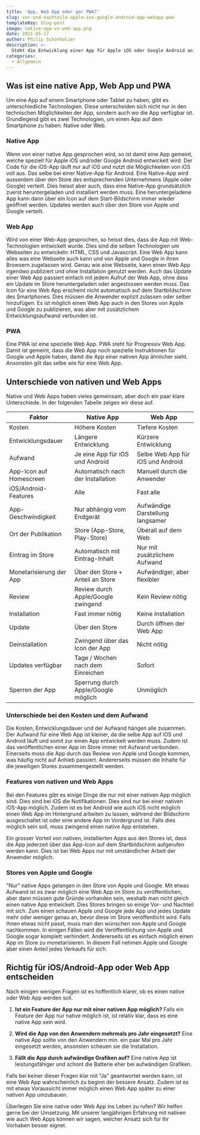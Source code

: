 ```yaml
---
title: 'App, Web App oder gar PWA?'
slug: vor-und-nachteile-apple-ios-google-android-app-webapp-pwa
templateKey: blog-post
image: native-app-vs-web-app.png
date: 2021-05-17
author: Philip Schönholzer
description: >-
  Steht die Entwicklung einer App für Apple iOS oder Google Android an, so stellt sich oft die Frage ob eine Web App oder PWA auch reicht. Hier zeigen wir die Vor- und Nachteile einer nativen App, Web App und PWA App auf.
categories:
  - Allgemein
---
```


## Was ist eine native App, Web App und PWA

Um eine App auf einem Smartphone oder Tablet zu haben, gibt es unterschiedliche Technologien. Diese unterscheiden sich nicht nur in den technischen Möglichkeiten der App, sondern auch _wo_ die App verfügbar ist. Grundlegend gibt es zwei Technologien, um einen App auf dem Smartphone zu haben: Native oder Web.

### Native App

Wenn von einer native App gesprochen wird, so ist damit eine App gemeint, welche speziell für Apple iOS und/oder Google Android entwickelt wird. Der Code für die iOS-App läuft nur auf iOS und nutzt die Möglichkeiten von iOS voll aus. Das selbe bei einer Native-App für Android. Eine Native-App wird ausserdem über den Store des entsprechenden Unternehmens (Apple oder Google) verteilt. Dies heisst aber auch, dass eine Native-App grundsätzlich zuerst heruntergeladen und installiert werden muss. Eine heruntergeladene App kann dann über ein Icon auf dem Start-Bildschirm immer wieder geöffnet werden. Updates werden auch über den Store von Apple und Google verteilt.

### Web App

Wird von einer Web-App gesprochen, so heisst dies, dass die App mit Web-Technologien entwickelt wurde. Dies sind die selben Technologien um Webseiten zu entwickeln: HTML, CSS und Javascript. Eine Web App kann alles was eine Webseite auch kann und von Apple und Google in ihren Browsern zugelassen wird. Genau wie eine Webseite, kann einen Web App irgendwo publiziert und ohne Installation genutzt werden. Auch das Update einer Web App passiert einfach mit jedem Aufruf der Web App, ohne dass ein Update im Store heruntergeladen oder angestossen werden muss. Das Icon für eine Web App erscheint nicht automatisch auf dem Startbildschirm des Smartphones. Dies müssen die Anwender explizit zulassen oder selber hinzufügen. Es ist möglich einen Web App auch in den Stores von Apple und Google zu publizieren, was aber mit zusätzlichem Entwicklungsaufwand verbunden ist.

### PWA

Eine PWA ist eine spezielle Web App. PWA steht für Progressiv Web App. Damit ist gemeint, dass die Web App noch spezielle Instruktionen für Google und Apple haben, damit die App einer nativen App ähnlicher sieht. Ansonsten gilt das selbe wie für eine Web App.

## Unterschiede von nativen und Web Apps

Native und Web Apps haben vieles gemeinsam, aber doch ein paar klare Unterschiede. In der folgenden Tabelle zeigen wir diese auf.

| Faktor                  | Native App                          | Web App                           |
| ----------------------- | ----------------------------------- | --------------------------------- |
| Kosten                  | Höhere Kosten                       | Tiefere Kosten                    |
| Entwicklungsdauer       | Längere Entwicklung                 | Kürzere Entwicklung               |
| Aufwand                 | Je eine App für iOS und Android     | Selbe Web App für iOS und Android |
| App-Icon auf Homescreen | Automatisch nach der Installation   | Manuell durch die Anwender        |
| iOS/Android-Features    | Alle                                | Fast alle                         |
| App-Geschwindigkeit     | Nur abhängig vom Endgerät           | Aufwändige Darstellung langsamer  |
| Ort der Publikation     | Store (App-Store, Play-Store)       | Überall auf dem Web               |
| Eintrag im Store        | Automatisch mit Eintrag-Inhalt      | Nur mit zusätzlichem Aufwand      |
| Monetarisierung der App | Über den Store + Anteil an Store    | Aufwändiger, aber flexibler       |
| Review                  | Review durch Apple/Google zwingend  | Kein Review nötig                 |
| Installation            | Fast immer nötig                    | Keine Installation                |
| Update                  | Über den Store                      | Durch öffnen der Web App          |
| Deinstallation          | Zwingend über das Icon der App      | Nicht nötig                       |
| Updates verfügbar       | Tage / Wochen nach dem Einreichen   | Sofort                            |
| Sperren der App         | Sperrung durch Apple/Google möglich | Unmöglich                         |

### Unterschiede bei den Kosten und dem Aufwand

Die Kosten, Entwicklungsdauer und der Aufwand hängen alle zusammen. Der Aufwand für eine Web App ist kleiner, da die selbe App auf iOS und Android läuft und somit zur einen App entwickelt werden muss. Zudem ist das veröffentlichen einer App im Store immer mit Aufwand verbunden. Einerseits muss die App durch das Review von Apple und Google kommen, was häufig nicht auf Anhieb passiert. Andererseits müssen die Inhalte für die jeweiligen Stores zusammengestellt werden.

### Features von nativen und Web Apps

Bei den Features gibt es einige Dinge die nur mit einer nativen App möglich sind. Dies sind bei iOS die Notifikationen. Dies sind nur bei einer nativen iOS-App möglich. Zudem ist es bei Android wie auch iOS nicht möglich einen Web App im Hintergrund arbeiten zu lassen, während der Bildschirm ausgeschaltet ist oder eine andere App im Vordergrund ist. Falls dies möglich sein soll, muss zwingend einen native App entstehen.

Ein grosser Vorteil von nativen, installierten Apps aus den Stores ist, dass die App jederzeit über das App-Icon auf dem Startbildschirm aufgerufen werden kann. Dies ist bei Web Apps nur mit umständlicher Arbeit der Anwender möglich.

### Stores von Apple und Google

"Nur" native Apps gelangen in den Store von Apple und Google. Mit etwas Aufwand ist es zwar möglich eine Web App im Store zu veröffentlichen, aber dann müssen gute Gründe vorhanden sein, weshalb man nicht gleich einen native App entwickelt. Dies Stores bringen so einige Vor- und Nachteil mit sich. Zum einen schauen Apple und Google jede App und jedes Update mehr oder weniger genau an, bevor diese im Store veröffentlicht wird. Falls ihnen etwas nicht passt, muss man den wünschen von Apple und Google nachkommen. In einigen Fällen wird die Veröffentlichung von Apple und Google sogar komplett verhindert. Andererseits ist es einfach möglich einen App im Store zu monetarisieren. In diesem Fall nehmen Apple und Google aber einen Anteil jedes Verkaufs für sich.

## Richtig für iOS/Android-App oder Web App entscheiden

Nach einigen wenigen Fragen ist es hoffentlich klarer, ob es einen native oder Web App werden soll.

1. **Ist ein Feature der App nur mit einer nativen App möglich?** Falls ein Feature der App nur native möglich ist, ist relativ klar, dass es eine native App sein wird.

1. **Wird die App von den Anwendern mehrmals pro Jahr eingesetzt?** Eine native App sollte von den Anwendern min. ein paar Mal pro Jahr eingesetzt werden, ansonsten scheuen sie die Installation.

1. **Fällt die App durch aufwändige Grafiken auf?** Eine native App ist leistungsfähiger und schont die Batterie eher bei aufwändigen Grafiken.

Falls bei keiner dieser Fragen klar mit "Ja" geantwortet werden kann, ist eine Web App wahrscheinlich zu beginn der bessere Ansatz. Zudem ist es mit etwas Voraussicht immer möglich einen Web App später zu einer nativen App umzubauen.

Überlegen Sie eine native oder Web App ins Leben zu rufen? Wir helfen gerne bei der Umsetzung. Mit unserer langjährigen Erfahrung mit nativen wie auch Web Apps können wir sagen, welcher Ansatz sich für Ihr Vorhaben besser eignet.
